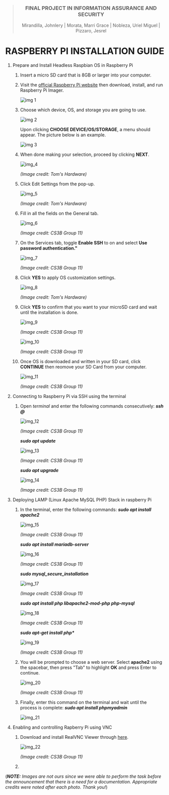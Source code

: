 <div align="center">
   
>### FINAL PROJECT IN INFORMATION ASSURANCE AND SECURITY
>Mirandilla, Johnlery | Morata, Marri Grace | Nobleza, Uriel Miguel | Pizzaro, Jesrel
# RASPBERRY PI INSTALLATION GUIDE



</div>

1. Prepare and Install Headless Raspbian OS in Raspberry Pi
   1. Insert a micro SD card that is 8GB or larger into your computer.
   
   2. Visit the [official Raspberry Pi website](https://www.raspberrypi.com/software/) then download, install, and run Raspberry Pi Imager.

       ![img 1](images/img1.png)
      
   4. Choose which device, OS, and storage you are going to use.

      ![img 2](images/img2.png)

      Upon clicking **CHOOSE DEVICE/OS/STORAGE**, a menu should appear. The picture below is an example.

      ![img 3](images/img3.png)

   5. When done making your selection, proceed by clicking **NEXT**.

      ![img_4](images/img4.png)

      _(Image credit: Tom's Hardware)_

   6. Click Edit Settings from the pop-up.

      ![img_5](images/img5.png)

      _(Image credit: Tom's Hardware)_

   7. Fill in all the fields on the General tab.

      ![img_6](images/img6.png)

      _(Image credit: CS3B Group 11)_
      
   8. On the Services tab, toggle **Enable SSH** to on and select **Use password authentication."**

      ![img_7](images/img7.png)

      _(Image credit: CS3B Group 11)_

   9. Click **YES** to apply OS customization settings.

      ![img_8](images/img8.png)

      _(Image credit: Tom's Hardware)_

   11. Click **YES** to confirm that you want to your microSD card and wait until the installation is done.

       ![img_9](images/img9.png)
       
       _(Image credit: CS3B Group 11)_
       
       ![img_10](images/img10.png)
       
       _(Image credit: CS3B Group 11)_

   13. Once OS is downloaded and written in your SD card, click **CONTINUE** then reomove your SD Card from your computer.

       ![img_11](images/img11.png)

       _(Image credit: CS3B Group 11)_
   
2. Connecting to Raspberry Pi via SSH using the terminal

   1. Open _terminal_ and enter the following commands consecutively:
      **_ssh <username>@<hostname>_**

      ![img_12](images/img12.png)

      _(Image credit: CS3B Group 11)_

      **_sudo apt update_**

      ![img_13](images/img13.png)

      _(Image credit: CS3B Group 11)_

      **_sudo apt upgrade_**

      ![img_14](images/img14.png)

      _(Image credit: CS3B Group 11)_


4. Deploying LAMP (Linux Apache MySQL PHP) Stack in raspberry Pi
   1. In the terminal, enter the following commands:
      **_sudo apt install apache2_**

      ![img_15](images/img15.png)

      _(Image credit: CS3B Group 11)_

      **_sudo apt install mariadb-server_**

      ![img_16](images/img16.png)
      
      _(Image credit: CS3B Group 11)_
      
      **_sudo mysql_secure_installation_**

      ![img_17](images/img17.png)

      _(Image credit: CS3B Group 11)_

      **_sudo apt install php libapache2-mod-php php-mysql_**

      ![img_18](images/img18.png)

      _(Image credit: CS3B Group 11)_
      
      **_sudo apt-get install php\*_**

      ![img_19](images/img19.png)

      _(Image credit: CS3B Group 11)_
      
   2. You will be prompted to choose a web server. Select **apache2** using the spacebar, then press "Tab" to highlight **OK** and press Enter to continue.
      
      ![img_20](images/img20.png)
      
      _(Image credit: CS3B Group 11)_
      
   3. Finally, enter this command on the terminal and wait until the process is complete: **_sudo apt install phpmyadmin_**

      ![img_21](images/img21.png)
      
4. Enabling and controlling Rapberry Pi using VNC
   
   1. Download and install RealVNC Viewer through [here](https://www.realvnc.com/en/connect/download/viewer/).
      
      ![img_22](images/img22.png)
      
      _(Image credit: CS3B Group 11)_

   2. 
   


(_**NOTE:** Images are not ours since we were able to perform the task before the announcement that there is a need for a documentation. Appropriate credits were noted after each photo. Thank you!_)
